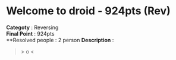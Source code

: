 Welcome to droid - 924pts (Rev)
========================
**Categoty** : Reversing<br />
**Final Point** : 924pts<br />
**Resolved people : 2 person
**Description** : 
> \> o <

